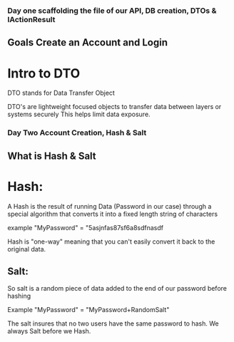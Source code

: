### Day one scaffolding the file of our API, DB creation, DTOs & IActionResult

## Goals Create an Account and Login

# Intro to DTO

DTO stands for Data Transfer Object

DTO's are lightweight focused objects to transfer data between layers or systems securely
This helps limit data exposure.

### Day Two Account Creation, Hash & Salt

## What is Hash & Salt

# Hash:

A Hash is the result of running Data (Password in our case) through a special algorithm that converts it into a fixed length string of characters

example "MyPassword" = "5asjnfas87sf6a8sdfnasdf

Hash is "one-way" meaning that you can't easily convert it back to the original data.

## Salt:

So salt is a random piece of data added to the end of our password before hashing
 
Example "MyPassword" = "MyPassword+RandomSalt"

The salt insures that no two users have the same password to hash. We always Salt before we Hash.